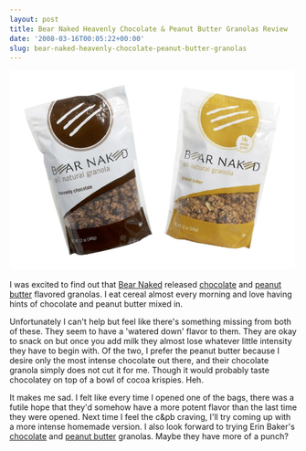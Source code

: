 ```yaml
---
layout: post
title: Bear Naked Heavenly Chocolate & Peanut Butter Granolas Review
date: '2008-03-16T00:05:22+00:00'
slug: bear-naked-heavenly-chocolate-peanut-butter-granolas
---
```

<img src='/images/uploads/2008/03/bearnaked_cpb.jpg' alt='bear naked granola' class="yellowborder" />

I was excited to find out that <a href="http://www.bearnaked.com/">Bear Naked</a> released <a href="http://store.bearnaked.com/detail.aspx?catid=1&scid=29">chocolate</a> and <a href="http://store.bearnaked.com/detail.aspx?catid=1&scid=22">peanut butter</a> flavored granolas. I eat cereal almost every morning and love having hints of chocolate and peanut butter mixed in. 

Unfortunately I can't help but feel like there's something missing from both of these. They seem to have a 'watered down' flavor to them. They are okay to snack on but once you add milk they almost lose whatever little intensity they have to begin with. Of the two, I prefer the peanut butter because I desire only the most intense chocolate out there, and their chocolate granola simply does not cut it for me. Though it would probably taste chocolatey on top of a bowl of cocoa krispies. Heh. 

It makes me sad. I felt like every time I opened one of the bags, there was a futile hope that they'd somehow have a more potent flavor than the last time they were opened. Next time I feel the c&pb craving, I'll try coming up with a more intense homemade version. I also look forward to trying Erin Baker's <a href="http://astore.amazon.com/thechocolatpe-20/detail/B000K8R578/103-8370542-8519815">chocolate</a> and <a href="http://astore.amazon.com/thechocolatpe-20/detail/B000K8PO26/103-8370542-8519815">peanut butter</a> granolas. Maybe they have more of a punch? 
